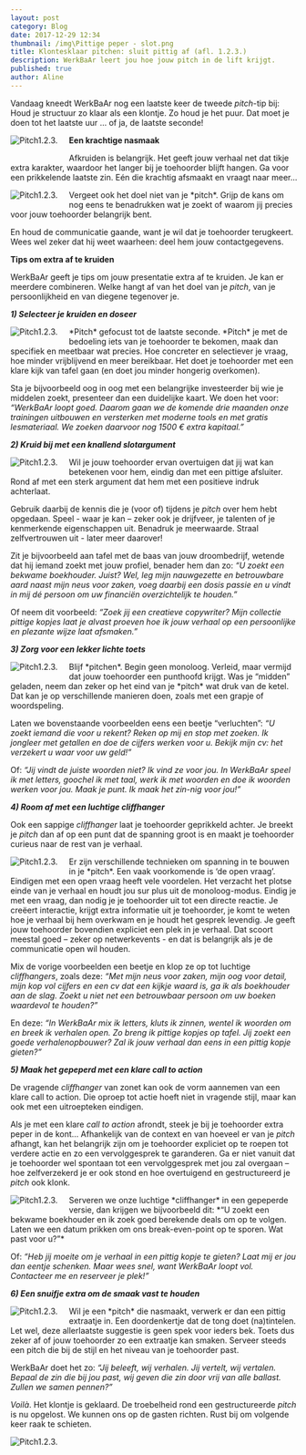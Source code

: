 ```yaml
---
layout: post
category: Blog
date: 2017-12-29 12:34
thumbnail: /img\Pittige peper - slot.png
title: Klontesklaar pitchen: sluit pittig af (afl. 1.2.3.)
description: WerkBaAr leert jou hoe jouw pitch in de lift krijgt.
published: true
author: Aline
---
```


Vandaag kneedt WerkBaAr nog een laatste keer de tweede *pitch*-tip bij: Houd je structuur zo klaar als een klontje. Zo houd je het puur. Dat moet je doen tot het laatste uur ... of ja, de laatste seconde!

<img alt="Pitch1.2.3." class="img-responsive" style="float: left;margin:0 20px 15px 0" src="/img\Pittige peper - slot.png">

**Een krachtige nasmaak**

Afkruiden is belangrijk. Het geeft jouw verhaal net dat tikje extra karakter, waardoor het langer bij je toehoorder blijft hangen. 
Ga voor een prikkelende laatste zin. Eén die krachtig afsmaakt en vraagt naar meer... 

<img alt="Pitch1.2.3." class="img-responsive" style="float: left;margin:0 20px 15px 0" src="/img\Pittige peper - slot.png">
Vergeet ook het doel niet van je *pitch*. Grijp de kans om nog eens te benadrukken wat je zoekt of waarom jij precies voor jouw toehoorder belangrijk bent.

En houd de communicatie gaande, want je wil dat je toehoorder terugkeert. Wees wel zeker dat hij weet waarheen: deel hem jouw contactgegevens. 

**Tips om extra af te kruiden**

WerkBaAr geeft je tips om jouw presentatie extra af te kruiden. Je kan er meerdere combineren. Welke hangt af van het doel van je *pitch*, van je persoonlijkheid en van diegene tegenover je.

***1) Selecteer je kruiden en doseer***

<img alt="Pitch1.2.3." class="img-responsive" style="float: left;margin:0 20px 15px 0" src="/img\Pittige peper - slot.png">
*Pitch* gefocust tot de laatste seconde. *Pitch* je met de bedoeling iets van je toehoorder te bekomen, maak dan specifiek en meetbaar wat precies. Hoe concreter en selectiever je vraag, hoe minder vrijblijvend en meer bereikbaar. Het doet je toehoorder met een klare kijk van tafel gaan (en doet jou minder hongerig overkomen).

Sta je bijvoorbeeld oog in oog met een belangrijke investeerder bij wie je middelen zoekt, presenteer dan een duidelijke kaart. We doen het voor: *“WerkBaAr loopt goed. Daarom gaan we de komende drie maanden onze trainingen uitbouwen en versterken met moderne tools en met gratis lesmateriaal. We zoeken daarvoor nog 1500 € extra kapitaal.”*

***2) Kruid bij met een knallend slotargument***

<img alt="Pitch1.2.3." class="img-responsive" style="float: left;margin:0 20px 15px 0" src="/img\Pittige peper - slot.png">
Wil je jouw toehoorder ervan overtuigen dat jij wat kan betekenen voor hem, eindig dan met een pittige afsluiter. Rond af met een sterk argument dat hem met een positieve indruk achterlaat. 

Gebruik daarbij de kennis die je (voor of) tijdens je *pitch* over hem hebt opgedaan. Speel - waar je kan – zeker ook je drijfveer, je talenten of je kenmerkende eigenschappen uit. Benadruk je meerwaarde. Straal zelfvertrouwen uit - later meer daarover! 

Zit je bijvoorbeeld aan tafel met de baas van jouw droombedrijf, wetende dat hij iemand zoekt met jouw profiel, benader hem dan zo: *“U zoekt een bekwame boekhouder. Juist? Wel, leg mijn nauwgezette en betrouwbare aard naast mijn neus voor zaken, voeg daarbij een dosis passie en u vindt in mij dé persoon om uw financiën overzichtelijk te houden.”* 

Of neem dit voorbeeld: *“Zoek jij een creatieve copywriter? Mijn collectie pittige kopjes laat je alvast proeven hoe ik jouw verhaal op een persoonlijke en plezante wijze laat afsmaken.”*

***3) Zorg voor een lekker lichte toets***

<img alt="Pitch1.2.3." class="img-responsive" style="float: left;margin:0 20px 15px 0" src="/img\Pittige peper - slot.png">
Blijf *pitchen*. Begin geen monoloog. Verleid, maar vermijd dat jouw toehoorder een punthoofd krijgt. Was je “midden” geladen, neem dan zeker op het eind van je *pitch* wat druk van de ketel. Dat kan je op verschillende manieren doen, zoals met een grapje of woordspeling.

Laten we bovenstaande voorbeelden eens een beetje “verluchten”: *“U zoekt iemand die voor u rekent? Reken op mij en stop met zoeken. Ik jongleer met getallen en doe de cijfers werken voor u. Bekijk mijn cv: het verzekert u waar voor uw geld!”*

Of: *“Jij vindt de juiste woorden niet? Ik vind ze voor jou. In WerkBaAr speel ik met letters, goochel ik met taal, werk ik met woorden en doe ik woorden werken voor jou. Maak je punt. Ik maak het zin-nig voor jou!”*

***4) Room af met een luchtige cliffhanger*** 

Ook een sappige *cliffhanger* laat je toehoorder geprikkeld achter. Je breekt je *pitch* dan af op een punt dat de spanning groot is en maakt je toehoorder curieus naar de rest van je verhaal.

<img alt="Pitch1.2.3." class="img-responsive" style="float: left;margin:0 20px 15px 0" src="/img\Pittige peper - slot.png">
Er zijn verschillende technieken om spanning in te bouwen in je *pitch*. Een vaak voorkomende is ‘de open vraag’. Eindigen met een open vraag heeft vele voordelen. Het verzacht het plotse einde van je verhaal en houdt jou sur plus uit de monoloog-modus. Eindig je met een vraag, dan nodig je je toehoorder uit tot een directe reactie. Je creëert interactie, krijgt extra informatie uit je toehoorder, je komt te weten hoe je verhaal bij hem overkwam en je houdt het gesprek levendig. Je geeft jouw toehoorder bovendien expliciet een plek in je verhaal. Dat scoort meestal goed – zeker op netwerkevents - en dat is belangrijk als je de communicatie open wil houden. 

Mix de vorige voorbeelden een beetje en klop ze op tot luchtige *cliffhangers*, zoals deze: *“Met mijn neus voor zaken, mijn oog voor detail, mijn kop vol cijfers en een cv dat een kijkje waard is, ga ik als boekhouder aan de slag. Zoekt u niet net een betrouwbaar persoon om uw boeken waardevol te houden?”*

En deze: *“In WerkBaAr mix ik letters, kluts ik zinnen, wentel ik woorden om en breek ik verhalen open. Zo breng ik pittige kopjes op tafel. Jij zoekt een goede verhalenopbouwer? Zal ik jouw verhaal dan eens in een pittig kopje gieten?”*

***5) Maak het gepeperd met een klare call to action***

De vragende *cliffhanger* van zonet kan ook de vorm aannemen van een klare call to action. Die oproep tot actie hoeft niet in vragende stijl, maar kan ook met een uitroepteken eindigen.

Als je met een klare *call to action* afrondt, steek je bij je toehoorder extra peper in de kont… Afhankelijk van de context en van hoeveel er van je *pitch* afhangt, kan het belangrijk zijn om je toehoorder expliciet op te roepen tot verdere actie en zo een vervolggesprek te garanderen. Ga er niet vanuit dat je toehoorder wel spontaan tot een vervolggesprek  met jou zal overgaan – hoe zelfverzekerd je er ook stond en hoe overtuigend en gestructureerd je *pitch* ook klonk.  

<img alt="Pitch1.2.3." class="img-responsive" style="float: left;margin:0 20px 15px 0" src="/img\Pittige peper - slot.png">
Serveren we onze luchtige *cliffhanger* in een gepeperde versie, dan krijgen we bijvoorbeeld dit: *“U zoekt een bekwame boekhouder en ik zoek goed berekende deals om op te volgen. Laten we een datum prikken om ons break-even-point op te sporen. Wat past voor u?”*

Of: *“Heb jij moeite om je verhaal in een pittig kopje te gieten? Laat mij er jou dan eentje schenken. Maar wees snel, want WerkBaAr loopt vol. Contacteer me en reserveer je plek!”*

***6) Een snuifje extra om de smaak vast te houden***

<img alt="Pitch1.2.3." class="img-responsive" style="float: left;margin:0 20px 15px 0" src="/img\Pittige peper - slot.png">
Wil je een *pitch* die nasmaakt, verwerk er dan een pittig extraatje in. Een doordenkertje dat de tong doet (na)tintelen. Let wel, deze allerlaatste suggestie is geen spek voor ieders bek. Toets dus zeker af of jouw toehoorder zo een extraatje kan smaken. Serveer steeds een pitch die bij de stijl en het niveau van je toehoorder past.

WerkBaAr doet het zo: *“Jij beleeft, wij verhalen. Jij vertelt, wij vertalen. Bepaal de zin die bij jou past, wij geven die zin door vrij van alle ballast. Zullen we samen pennen?”*

*Voilà*. Het klontje is geklaard. De troebelheid rond een gestructureerde *pitch* is nu opgelost. We kunnen ons op de gasten richten. Rust bij om volgende keer raak te schieten.

<img alt="Pitch1.2.3." class="img-responsive" style="float: left;margin:0 20px 15px 0" src="/img\Pittige peper - slot.png">

<br><br><br><br><br><br><br><br><br><br>
